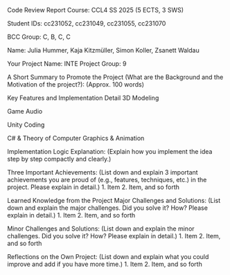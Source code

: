 Code Review Report
Course: CCL4 SS 2025 (5 ECTS, 3 SWS)

Student IDs: cc231052, cc231049, cc231055, cc231070

BCC Group: C, B, C, C

Name: Julia Hummer, Kaja Kitzmüller, Simon Koller, Zsanett Waldau

Your Project Name: INTE
Project Group: 9

A Short Summary to Promote the Project (What are the Background and the Motivation of the project?):
(Approx. 100 words)

Key Features and Implementation Detail
3D Modeling


Game Audio


Unity Coding


C# & Theory of Computer Graphics & Animation



Implementation Logic Explanation:
(Explain how you implement the idea step by step compactly and clearly.)

Three Important Achievements:
(List down and explain 3 important achievements you are proud of (e.g., features, techniques, etc.) in the project. Please explain in detail.) 1. Item 2. Item, and so forth

Learned Knowledge from the Project
Major Challenges and Solutions:
(List down and explain the major challenges. Did you solve it? How? Please explain in detail.) 1. Item 2. Item, and so forth

Minor Challenges and Solutions:
(List down and explain the minor challenges. Did you solve it? How? Please explain in detail.) 1. Item 2. Item, and so forth

Reflections on the Own Project:
(List down and explain what you could improve and add if you have more time.) 1. Item 2. Item, and so forth